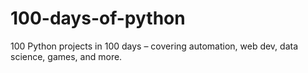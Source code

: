 # 100-days-of-python
100 Python projects in 100 days – covering automation, web dev, data science, games, and more.
